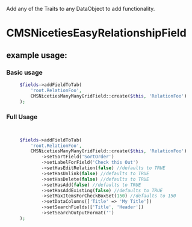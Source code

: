 

Add any of the Traits to any DataObject to add functionality.

# CMSNicetiesEasyRelationshipField

## example usage:

### Basic usage

```php
     $fields->addFieldToTab(
         'root.RelationFoo',
         CMSNicetiesManyManyGridField::create($this, 'RelationFoo')
     );
```
### Full Usage

```php


     $fields->addFieldToTab(
         'root.RelationFoo',
         CMSNicetiesManyManyGridField::create($this, 'RelationFoo')
             ->setSortField('SortOrder')
             ->setLabelForField('Check this Out')
             ->setHasEditRelation(false) //defaults to TRUE
             ->setHasUnlink(false) //defaults to TRUE
             ->setHasDelete(false) //defaults to TRUE
             ->setHasAdd(false) //defaults to TRUE
             ->setHasAddExisting(false) //defaults to TRUE
             ->setMaxItemsForCheckBoxSet(150) //defaults to 150
             ->setDataColumns(['Title' => 'My Title']) 
             ->setSearchFields(['Title', 'Header']) 
             ->setSearchOutputFormat('')
     );
     
```
